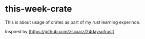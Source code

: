# this-week-crate

This is about usage of crates as part of my rust learning experince.

Inspired by [https://github.com/zsiciarz/24daysofrust]
